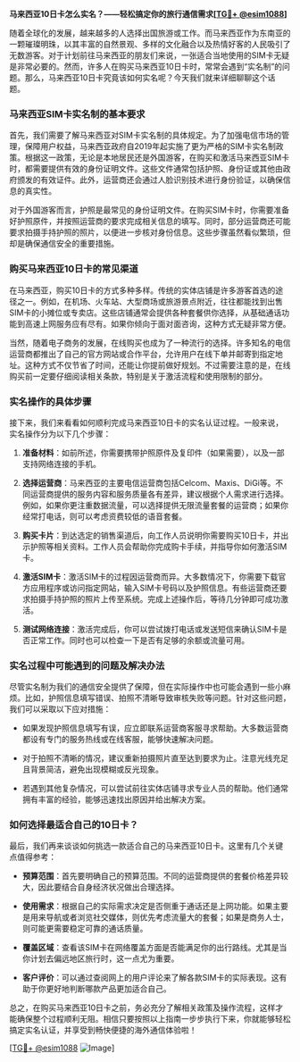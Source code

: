 **马来西亚10日卡怎么实名？——轻松搞定你的旅行通信需求[[TG💪+ @esim1088](https://t.me/s/esim1088)]**

随着全球化的发展，越来越多的人选择出国旅游或工作。而马来西亚作为东南亚的一颗璀璨明珠，以其丰富的自然景观、多样的文化融合以及热情好客的人民吸引了无数游客。对于计划前往马来西亚的朋友们来说，一张适合当地使用的SIM卡无疑是非常必要的。然而，许多人在购买马来西亚10日卡时，常常会遇到“实名制”的问题。那么，马来西亚10日卡究竟该如何实名呢？今天我们就来详细聊聊这个话题。

### 马来西亚SIM卡实名制的基本要求

首先，我们需要了解马来西亚对SIM卡实名制的具体规定。为了加强电信市场的管理，保障用户权益，马来西亚政府自2019年起实施了更为严格的SIM卡实名制政策。根据这一政策，无论是本地居民还是外国游客，在购买和激活马来西亚SIM卡时，都需要提供有效的身份证明文件。这些文件通常包括护照、身份证或其他由政府颁发的有效证件。此外，运营商还会通过人脸识别技术进行身份验证，以确保信息的真实性。

对于外国游客而言，护照是最常见的身份证明文件。在购买SIM卡时，你需要准备好护照原件，并按照运营商的要求完成相关信息的填写。同时，部分运营商还可能要求拍摄手持护照的照片，以便进一步核对身份信息。这些步骤虽然看似繁琐，但却是确保通信安全的重要措施。

### 购买马来西亚10日卡的常见渠道

在马来西亚，购买10日卡的方式多种多样。传统的实体店铺是许多游客首选的途径之一。例如，在机场、火车站、大型商场或旅游景点附近，往往都能找到出售SIM卡的小摊位或专卖店。这些店铺通常会提供各种套餐供你选择，从基础通话功能到高速上网服务应有尽有。如果你倾向于面对面咨询，这种方式无疑非常方便。

当然，随着电子商务的发展，在线购买也成为了一种流行的选择。许多知名的电信运营商都推出了自己的官方网站或合作平台，允许用户在线下单并邮寄到指定地址。这种方式不仅节省了时间，还能让你提前做好规划。不过需要注意的是，在线购买前一定要仔细阅读相关条款，特别是关于激活流程和使用限制的部分。

### 实名操作的具体步骤

接下来，我们来看看如何顺利完成马来西亚10日卡的实名认证过程。一般来说，实名操作分为以下几个步骤：

1. **准备材料**：如前所述，你需要携带护照原件及复印件（如果需要），以及一部支持网络连接的手机。
   
2. **选择运营商**：马来西亚的主要电信运营商包括Celcom、Maxis、DiGi等。不同运营商提供的服务内容和服务质量各有差异，建议根据个人需求进行选择。例如，如果你更注重数据流量，可以选择提供无限流量套餐的运营商；如果你经常打电话，则可以考虑资费较低的语音套餐。

3. **购买卡片**：到达选定的销售渠道后，向工作人员说明你需要购买10日卡，并出示护照等相关资料。工作人员会帮助你完成购卡手续，并指导你如何激活SIM卡。

4. **激活SIM卡**：激活SIM卡的过程因运营商而异。大多数情况下，你需要下载官方应用程序或访问指定网站，输入SIM卡号码以及护照信息。有些运营商还要求拍摄手持护照的照片上传至系统。完成上述操作后，等待几分钟即可成功激活。

5. **测试网络连接**：激活完成后，你可以尝试拨打电话或发送短信来确认SIM卡是否正常工作。同时也可以检查一下是否有足够的余额或流量可用。

### 实名过程中可能遇到的问题及解决办法

尽管实名制为我们的通信安全提供了保障，但在实际操作中也可能会遇到一些小麻烦。比如，护照信息填写错误、拍照不清晰导致审核失败等问题。针对这些问题，我们可以采取以下应对措施：

- 如果发现护照信息填写有误，应立即联系运营商客服寻求帮助。大多数运营商都设有专门的服务热线或在线客服，能够快速解决问题。
  
- 对于拍照不清晰的情况，建议重新拍摄照片直至达到要求为止。注意光线充足且背景简洁，避免出现模糊或反光现象。

- 若遇到其他复杂情况，可以尝试前往实体店铺寻求专业人员的帮助。他们通常拥有丰富的经验，能够迅速找出原因并给出解决方案。

### 如何选择最适合自己的10日卡？

最后，我们再来谈谈如何挑选一款适合自己的马来西亚10日卡。这里有几个关键点值得参考：

- **预算范围**：首先要明确自己的预算范围。不同的运营商提供的套餐价格差异较大，因此要结合自身经济状况做出合理选择。
  
- **使用需求**：根据自己的实际需求决定是否侧重于通话还是上网功能。如果主要是用来导航或者浏览社交媒体，则优先考虑流量大的套餐；如果是商务人士，则可能更需要稳定可靠的通话质量。

- **覆盖区域**：查看该SIM卡在网络覆盖方面是否能满足你的出行路线。尤其是当你计划去偏远地区旅行时，这一点尤为重要。

- **客户评价**：可以通过查阅网上的用户评论来了解各款SIM卡的实际表现。这有助于你更好地判断哪款产品更加适合自己。

总之，在购买马来西亚10日卡之前，务必充分了解相关政策及操作流程，这样才能确保整个过程顺利无阻。相信只要按照以上指南一步步执行下来，你就能够轻松搞定实名认证，并享受到畅快便捷的海外通信体验啦！

[[TG💪+ @esim1088](https://t.me/s/esim1088) ![Image](https://i.postimg.cc/4NQfJmqS/Snipaste-2025-05-13-00-14-12.png)]